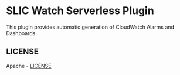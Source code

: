 # SLIC Watch Serverless Plugin

This plugin provides automatic generation of CloudWatch Alarms and Dashboards


## LICENSE

Apache - [LICENSE](../LICENSE)

